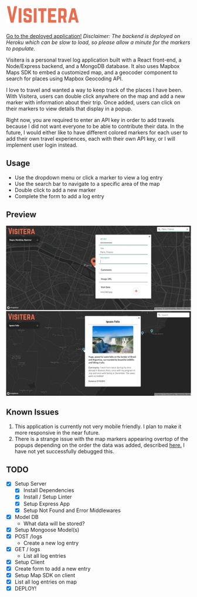# <img src="client/src/images/Visitera.png" height="50px">

[Go to the deployed application!](https://visitera.now.sh/)
_Disclaimer: The backend is deployed on Heroku which can be slow to load, so please allow a minute for the markers to populate._

Visitera is a personal travel log application built with a React front-end, a Node/Express backend, and a MongoDB database. It also uses Mapbox Maps SDK to embed a customized map, and a geocoder component to search for places using Mapbox Geocoding API.

I love to travel and wanted a way to keep track of the places I have been. With Visitera, users can double click anywhere on the map and add a new marker with information about their trip. Once added, users can click on their markers to view details that display in a popup.

Right now, you are required to enter an API key in order to add travels because I did not want everyone to be able to contribute their data. In the future, I would either like to have different colored markers for each user to add their own travel experiences, each with their own API key, or I will implement user login instead.

## Usage

- Use the dropdown menu or click a marker to view a log entry
- Use the search bar to navigate to a specific area of the map
- Double click to add a new marker
- Complete the form to add a log entry

## Preview

![Screenshot](client/src/images/visitera-add-marker.JPG)
![Screenshot](client/src/images/visitera-view-entry.JPG)

## Known Issues

1. This application is currently not very mobile friendly. I plan to make it more responsive in the near future.
2. There is a strange issue with the map markers appearing overtop of the popups depending on the order the data was added, described [here.](https://github.com/mapbox/mapbox-gl-js/issues/3109) I have not yet successfully debugged this. 

## TODO

- [x] Setup Server
  - [x] Install Dependencies
  - [x] Install / Setup Linter
  - [x] Setup Express App
  - [x] Setup Not Found and Error Middlewares
- [x] Model DB
  - What data will be stored?
- [x] Setup Mongoose Model(s)
- [x] POST /logs
  - Create a new log entry
- [x] GET / logs
  - List all log entries
- [x] Setup Client
- [x] Create form to add a new entry
- [x] Setup Map SDK on client
- [x] List all log entries on map
- [x] DEPLOY!
